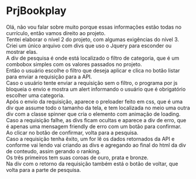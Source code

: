 # PrjBookplay
Olá, não vou falar sobre muito porque essas informações estão todas no currículo, então vamos direito ao projeto.<br>
Tentei elaborar o nível 2 do projeto, com algumas exigências do nível 3.<br>
Criei um único arquivo com divs que uso o Jquery para esconder ou mostrar elas.<br>
A div de pesquisa é onde está localizado o filtro de categoria, que é um combobox simples com os valores passados no projeto.<br>
Então o usuário escolhe o filtro que deseja aplicar e clica no botão listar para enviar a requisição para a API.<br>
Caso o usuário tente enviar a requisição sem o filtro, o programa por js bloqueia o envio e mostra um alert informando o usuário que é obrigatório escolher uma categoria.<br>
Após o envio da requisição, aparece o preloader feito em css, que é uma div que assume todo o tamanho da tela, e tem localizada no meio uma outra div com a classe spinner que cria o elemento com animação de loading.<br>
Caso a requisição falhe, as divs ficam ocultas e aparece a div de erro, que é apenas uma mensagem friendly de erro com um botão para confirmar.<br>
Ao clicar no botão de confirmar, volta para a pesquisa.<br>
Caso a requisição tenha êxito, um for lê os dados retornados da API e conforme vai lendo vai criando as divs e agregando ao final do html da div de conteudo, assim gerando o ranking.<br>
Os três primeiros tem suas coroas de ouro, prata e bronze.<br>
Na div com o retorno da requisição também está o botão de voltar, que volta para a parte de pesquisa.<br>
